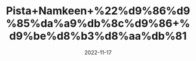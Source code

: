 ---
title: 'Pista+Namkeen+%22%d9%86%d9%85%da%a9%db%8c%d9%86+%d9%be%d8%b3%d8%aa%db%81'
date: '2022-11-17' 
metatag: '' 
inventory: '0' 
draft: false 
# meta description 
shortDescripton: 'Salted+Pistachio%22+It+can+help+with+reducing+the+risk+of+heart+diseases%2c+lower+blood+pressure+and+cholesterol%2c+and+prevent+anemia.+'
description: 'Dry+Fruit+%da%88%d8%b1%d8%a7%d8%a6%db%8c+%d9%81%d8%b1%d9%88%d8%aa'
longdescription: ''
tags: ''
brand: ''
subCategory: ''
unit: '250 gm-Pk'
sellCount: '0'
featured: True
# product Price
price: '800.0'
# Product Short Description
shortDescription: 'Salted+Pistachio%22+It+can+help+with+reducing+the+risk+of+heart+diseases%2c+lower+blood+pressure+and+cholesterol%2c+and+prevent+anemia.+'
productID: 'A65984DF-353C-ED11-996A-005056B3A416'
type: 'products'
category: 'Dry+Fruit+%da%88%d8%b1%d8%a7%d8%a6%db%8c+%d9%81%d8%b1%d9%88%d8%aa' 
thumnailproduct: 'https://eraconnect.blob.core.windows.net/product-images/aminsaddiquidawakhana/a2784bfb-c412-4249-9e58-071337c86543.webp' 
images:
  - image: 'https://eraconnect.blob.core.windows.net/product-images/aminsaddiquidawakhana/a2784bfb-c412-4249-9e58-071337c86543.webp'  
Variants:
---